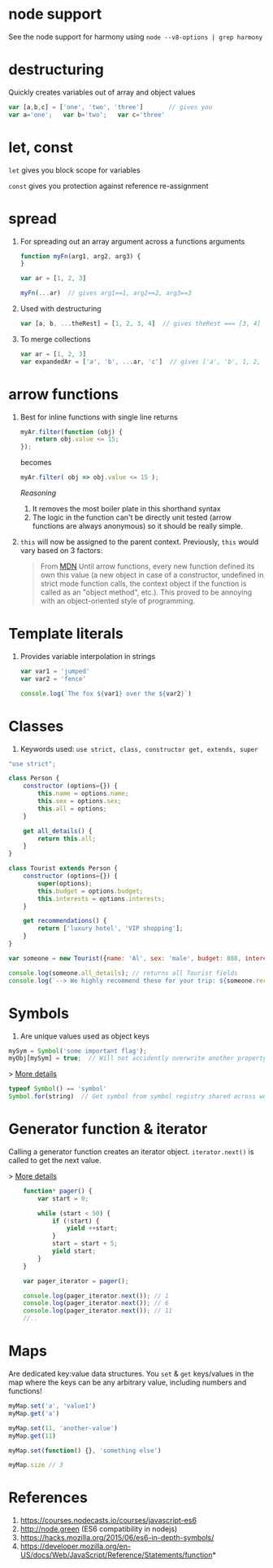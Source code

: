 
# node support
See the node support for harmony using `node --v8-options | grep harmony`

# destructuring
Quickly creates variables out of array and object values

```javascript
var [a,b,c] = ['one', 'two', 'three']       // gives you
var a='one';   var b='two';   var c='three'
```

# let, const
`let` gives you block scope for variables

`const` gives you protection against reference re-assignment

# spread
1. For spreading out an array argument across a functions arguments

    ```javascript
    function myFn(arg1, arg2, arg3) {
    }
    
    var ar = [1, 2, 3]
    
    myFn(...ar)  // gives arg1==1, arg2==2, arg3==3
    ```

1. Used with destructuring

    ```javascript
    var [a, b, ...theRest] = [1, 2, 3, 4]  // gives theRest === [3, 4]
    ```

1. To merge collections

    ```javascript
    var ar = [1, 2, 3]
    var expandedAr = ['a', 'b', ...ar, 'c']  // gives ['a', 'b', 1, 2, 3, 'c']
    ```

# arrow functions
1. Best for inline functions with single line returns

    ```javascript
    myAr.filter(function (obj) {
        return obj.value <= 15;
    });
    ```
    
    becomes
    ```javascript
    myAr.filter( obj => obj.value <= 15 );
    ```
    
    
    _Reasoning_
    
    1. It removes the most boiler plate in this shorthand syntax
    1. The logic in the function can't be directly unit tested (arrow functions are always anonymous)
     so it should be really simple. 
    
2. `this` will now be assigned to the parent context. Previously, `this` would vary based on 3 factors:

    > From [MDN](https://developer.mozilla.org/en-US/docs/Web/JavaScript/Reference/Functions/Arrow_functions) 
    Until arrow functions, every new function defined its own this value (a new object in case of a constructor, undefined in strict mode function calls, the context object if the function is called as an "object method", etc.). This proved to be annoying with an object-oriented style of programming.


# Template literals
1. Provides variable interpolation in strings

    ```javascript
    var var1 = 'jumped'
    var var2 = 'fence'
    
    console.log(`The fox ${var1} over the ${var2}`)
    ```
    
# Classes
1. Keywords used: `use strict, class, constructor get, extends, super`

```javascript
"use strict";

class Person {
    constructor (options={}) {
        this.name = options.name;
        this.sex = options.sex;
        this.all = options;
    }

    get all_details() {
        return this.all;
    }
}

class Tourist extends Person {
    constructor (options={}) {
        super(options);
        this.budget = options.budget;
        this.interests = options.interests;
    }

    get recommendations() {
        return ['luxury hotel', 'VIP shopping'];
    }
}

var someone = new Tourist({name: 'Al', sex: 'male', budget: 888, interests: ['shopping', 'relax']});

console.log(someone.all_details); // returns all Tourist fields
console.log(`--> We highly recommend these for your trip: ${someone.recommendations}`);    
```

# Symbols
1. Are unique values used as object keys

```javascript
mySym = Symbol('some important flag');
myObj[mySym] = true;  // Will not accidently overwrite another property
```

\> [More details](https://hacks.mozilla.org/2015/06/es6-in-depth-symbols/)


```javascript
typeof Symbol() == 'symbol'
Symbol.for(string)  // Get symbol from symbol registry shared across webpages
```

# Generator function & iterator

Calling a generator function creates an iterator object.
`iterator.next()` is called to get the next value.

\> [More details](https://developer.mozilla.org/en-US/docs/Web/JavaScript/Reference/Statements/function*)

```javascript
    function* pager() {
        var start = 0;

        while (start < 50) {
            if (!start) {
                yield ++start;
            }
            start = start + 5;
            yield start;
        }
    }

    var pager_iterator = pager();

    console.log(pager_iterator.next()); // 1
    console.log(pager_iterator.next()); // 6
    console.log(pager_iterator.next()); // 11
    //..
```

# Maps
Are dedicated key:value data structures.
You `set` & `get` keys/values in the map where the keys can be any arbitrary value, including numbers and functions!

```javascript
myMap.set('a', 'value1')
myMap.get('a')

myMap.set(11, 'another-value')
myMap.get(11)

myMap.set(function() {}, 'something else')

myMap.size // 3
```

# References
1. https://courses.nodecasts.io/courses/javascript-es6
1. http://node.green (ES6 compatibility in nodejs)
1. https://hacks.mozilla.org/2015/06/es6-in-depth-symbols/
1. https://developer.mozilla.org/en-US/docs/Web/JavaScript/Reference/Statements/function*